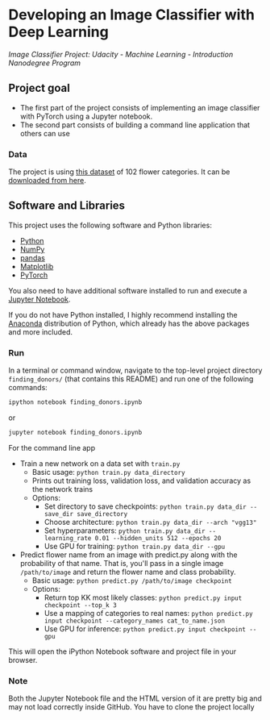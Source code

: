 # Developing an Image Classifier with Deep Learning
*Image Classifier Project: Udacity - Machine Learning - Introduction Nanodegree Program*

## Project goal

* The first part of the project consists of implementing an image classifier with PyTorch using a Jupyter notebook.
* The second part consists of building a command line application that others can use

### Data

The project is using [this dataset](http://www.robots.ox.ac.uk/~vgg/data/flowers/102/index.html) of 102 flower categories. It can be [downloaded from here](https://s3.amazonaws.com/content.udacity-data.com/nd089/flower_data.tar.gz).

## Software and Libraries

This project uses the following software and Python libraries:

* [Python](https://www.python.org/downloads/release/python-364/)
* [NumPy](http://www.numpy.org/)
* [pandas](https://pandas.pydata.org/)
* [Matplotlib](https://matplotlib.org/)
* [PyTorch](https://pytorch.org/)

You also need to have additional software installed to run and execute a [Jupyter Notebook](http://ipython.org/notebook.html).

If you do not have Python installed, I highly recommend installing the [Anaconda](https://www.anaconda.com/distribution/) distribution of Python, which already has the above packages and more included.


### Run

In a terminal or command window, navigate to the top-level project directory `finding_donors/` (that contains this README) and run one of the following commands:

```bash
ipython notebook finding_donors.ipynb
```  
or
```bash
jupyter notebook finding_donors.ipynb
```

For the command line app

* Train a new network on a data set with ```train.py```
  * Basic usage: ```python train.py data_directory```
  * Prints out training loss, validation loss, and validation accuracy as the network trains
  * Options:
      * Set directory to save checkpoints: 
        ```python train.py data_dir --save_dir save_directory```
      * Choose architecture: 
        ```python train.py data_dir --arch "vgg13"```
      * Set hyperparameters: 
        ```python train.py data_dir --learning_rate 0.01 --hidden_units 512 --epochs 20```
      * Use GPU for training: 
        ```python train.py data_dir --gpu```
* Predict flower name from an image with predict.py along with the probability of that name. That is, you'll pass in a single image ```/path/to/image``` and return the flower name and class probability.
  * Basic usage: ```python predict.py /path/to/image checkpoint```
  * Options:
    * Return top KK most likely classes: 
      ```python predict.py input checkpoint --top_k 3```
    * Use a mapping of categories to real names: 
      ```python predict.py input checkpoint --category_names cat_to_name.json```
    * Use GPU for inference: 
      ```python predict.py input checkpoint --gpu```

This will open the iPython Notebook software and project file in your browser.

### Note

Both the Jupyter Notebook file and the HTML version of it are pretty big and may not load correctly inside GitHub. You have to clone the project locally

